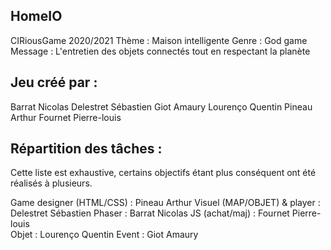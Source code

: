 ## HomeIO

CIRiousGame 2020/2021
Thème : Maison intelligente
Genre : God game
Message : L'entretien des objets connectés tout en respectant la planète

## Jeu créé par :

Barrat Nicolas
Delestret Sébastien
Giot Amaury
Lourenço Quentin
Pineau	Arthur
Fournet Pierre-louis  

## Répartition des tâches :
Cette liste est exhaustive, certains objectifs étant plus conséquent ont été réalisés à plusieurs.

Game designer (HTML/CSS) : Pineau	Arthur
Visuel (MAP/OBJET) & player : Delestret Sébastien
Phaser : Barrat Nicolas
JS (achat/maj) : Fournet Pierre-louis  
Objet : Lourenço Quentin
Event : Giot Amaury
